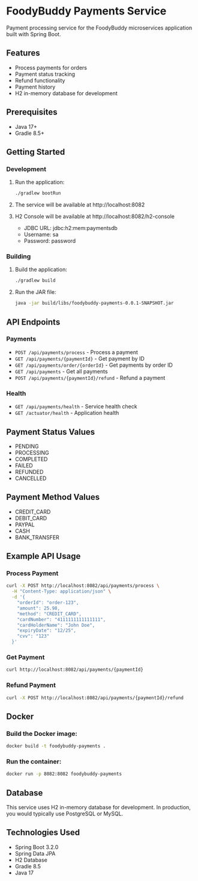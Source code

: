 # FoodyBuddy Payments Service

Payment processing service for the FoodyBuddy microservices application built with Spring Boot.

## Features

- Process payments for orders
- Payment status tracking
- Refund functionality
- Payment history
- H2 in-memory database for development

## Prerequisites

- Java 17+
- Gradle 8.5+

## Getting Started

### Development

1. Run the application:
   ```bash
   ./gradlew bootRun
   ```

2. The service will be available at http://localhost:8082

3. H2 Console will be available at http://localhost:8082/h2-console
   - JDBC URL: jdbc:h2:mem:paymentsdb
   - Username: sa
   - Password: password

### Building

1. Build the application:
   ```bash
   ./gradlew build
   ```

2. Run the JAR file:
   ```bash
   java -jar build/libs/foodybuddy-payments-0.0.1-SNAPSHOT.jar
   ```

## API Endpoints

### Payments
- `POST /api/payments/process` - Process a payment
- `GET /api/payments/{paymentId}` - Get payment by ID
- `GET /api/payments/order/{orderId}` - Get payments by order ID
- `GET /api/payments` - Get all payments
- `POST /api/payments/{paymentId}/refund` - Refund a payment

### Health
- `GET /api/payments/health` - Service health check
- `GET /actuator/health` - Application health

## Payment Status Values

- PENDING
- PROCESSING
- COMPLETED
- FAILED
- REFUNDED
- CANCELLED

## Payment Method Values

- CREDIT_CARD
- DEBIT_CARD
- PAYPAL
- CASH
- BANK_TRANSFER

## Example API Usage

### Process Payment
```bash
curl -X POST http://localhost:8082/api/payments/process \
  -H "Content-Type: application/json" \
  -d '{
    "orderId": "order-123",
    "amount": 25.98,
    "method": "CREDIT_CARD",
    "cardNumber": "4111111111111111",
    "cardHolderName": "John Doe",
    "expiryDate": "12/25",
    "cvv": "123"
  }'
```

### Get Payment
```bash
curl http://localhost:8082/api/payments/{paymentId}
```

### Refund Payment
```bash
curl -X POST http://localhost:8082/api/payments/{paymentId}/refund
```

## Docker

### Build the Docker image:
```bash
docker build -t foodybuddy-payments .
```

### Run the container:
```bash
docker run -p 8082:8082 foodybuddy-payments
```

## Database

This service uses H2 in-memory database for development. In production, you would typically use PostgreSQL or MySQL.

## Technologies Used

- Spring Boot 3.2.0
- Spring Data JPA
- H2 Database
- Gradle 8.5
- Java 17

